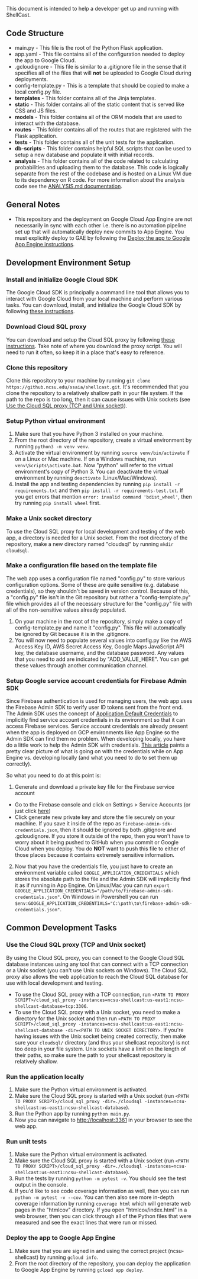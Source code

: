 This document is intended to help a developer get up and running with ShellCast.

## Code Structure
- main.py - This file is the root of the Python Flask application.
- app.yaml - This file contains all of the configuration needed to deploy the app to Google Cloud.
- .gcloudignore - This file is similar to a .gitignore file in the sense that it specifies all of the files that will __not__ be uploaded to Google Cloud during deployments.
- config-template.py - This is a template that should be copied to make a local config.py file.
- __templates__ - This folder contains all of the Jinja templates.
- __static__ - This folder contains all of the static content that is served like CSS and JS files.
- __models__ - This folder contains all of the ORM models that are used to interact with the database.
- __routes__ - This folder contains all of the routes that are registered with the Flask application.
- __tests__ - This folder contains all of the unit tests for the application.
- __db-scripts__ - This folder contains helpful SQL scripts that can be used to setup a new database and populate it with initial records.
- __analysis__ - This folder contains all of the code related to calculating probabilities and uploading them to the database.  This code is logically separate from the rest of the codebase and is hosted on a Linux VM due to its dependency on R code.  For more information about the analysis code see the [ANALYSIS.md documentation](ANALYSIS.md).

## General Notes
- This repository and the deployment on Google Cloud App Engine are not necessarily in sync with each other i.e. there is no automation pipeline set up that will automatically deploy new commits to App Engine.  You must explicitly deploy to GAE by following the [Deploy the app to Google App Engine instructions](#deploy-the-app-to-google-app-engine).


## Development Environment Setup

### Install and initialize Google Cloud SDK
The Google Cloud SDK is principally a command line tool that allows you to interact with Google Cloud from your local machine and perform various tasks. You can download, install, and initialize the Google Cloud SDK by following [these instructions](https://cloud.google.com/sdk/docs/quickstart).

### Download Cloud SQL proxy
You can download and setup the Cloud SQL proxy by following [these instructions](https://cloud.google.com/sql/docs/mysql/quickstart-proxy-test#install-proxy). Take note of where you download the proxy script. You will need to run it often, so keep it in a place that's easy to reference.

### Clone this repository
Clone this repository to your machine by running `git clone https://github.ncsu.edu/ssaia/shellcast.git`.  It's recommended that you clone the repository to a relatively shallow path in your file system.  If the path to the repo is too long, then it can cause issues with Unix sockets (see [Use the Cloud SQL proxy (TCP and Unix socket)](#use-the-cloud-sql-proxy-tcp-and-unix-socket)).

### Setup Python virtual environment
1. Make sure that you have Python 3 installed on your machine.
2. From the root directory of the repository, create a virtual environment by running `python3 -m venv venv`.
3. Activate the virtual environment by running `source venv/bin/activate` if on a Linux or Mac machine. If on a Windows machine, run `venv\Scripts\activate.bat`.  Now "python" will refer to the virtual environment's copy of Python 3. You can deactivate the virtual environment by running `deactivate` (Linux/Mac/Windows).
4. Install the app and testing dependencies by running `pip install -r requirements.txt` and then `pip install -r requirements-test.txt`.  If you get errors that mention `error: invalid command 'bdist_wheel'`, then try running `pip install wheel` first.

### Make a Unix socket directory
To use the Cloud SQL proxy for local development and testing of the web app, a directory is needed for a Unix socket. From the root directory of the repository, make a new directory named "cloudsql" by running `mkdir cloudsql`.

### Make a configuration file based on the template file
The web app uses a configuration file named "config.py" to store various configuration options. Some of these are quite sensitive (e.g. database credentials), so they shouldn't be saved in version control. Because of this, a "config.py" file isn't in the Git repository but rather a "config-template.py" file which provides all of the necessary structure for the "config.py" file with all of the non-sensitive values already populated.
1. On your machine in the root of the repository, simply make a copy of config-template.py and name it "config.py". This file will automatically be ignored by Git because it is in the .gitignore.
2. You will now need to populate several values into config.py like the AWS Access Key ID, AWS Secret Access Key, Google Maps JavaScript API key, the database username, and the database password. Any values that you need to add are indicated by "ADD_VALUE_HERE". You can get these values through another communication channel.

### Setup Google service account credentials for Firebase Admin SDK
Since Firebase authentication is used for managing users, the web app uses the Firebase Admin SDK to verify user ID tokens sent from the front end. The Admin SDK uses the concept of [Application Default Credentials](https://cloud.google.com/docs/authentication/production#providing_credentials_to_your_application) to implicitly find service account credentials in its environment so that it can access Firebase services. Service account credentials are already present when the app is deployed on GCP environments like App Engine so the Admin SDK can find them no problem. When developing locally, you have do a little work to help the Admin SDK with credentials. [This article](https://medium.com/google-cloud/firebase-separating-configuration-from-code-in-admin-sdk-d2bcd2e87de6) paints a pretty clear picture of what is going on with the credentials while on App Engine vs. developing locally (and what you need to do to set them up correctly).

So what you need to do at this point is:
1. Generate and download a private key file for the Firebase service account
  - Go to the Firebase console and click on Settings > Service Accounts (or just click [here](https://console.firebase.google.com/u/1/project/ncsu-shellcast/settings/serviceaccounts/adminsdk))
  - Click generate new private key and store the file securely on your machine.  If you save it inside of the repo as `firebase-admin-sdk-credentials.json`, then it should be ignored by both .gitignore and .gcloudignore.  If you store it outside of the repo, then you won't have to worry about it being pushed to GitHub when you commit or Google Cloud when you deploy.  You do __NOT__ want to push this file to either of those places because it contains extremely sensitive information.
2. Now that you have the credentials file, you just have to create an environment variable called `GOOGLE_APPLICATION_CREDENTIALS` which stores the absolute path to the file and the Admin SDK will implicitly find it as if running in App Engine.  On Linux/Mac you can run `export GOOGLE_APPLICATION_CREDENTIALS="/path/to/firebase-admin-sdk-credentials.json"`.  On Windows in Powershell you can run `$env:GOOGLE_APPLICATION_CREDENTIALS="C:\path\to\firebase-admin-sdk-credentials.json"`.

## Common Development Tasks

### Use the Cloud SQL proxy (TCP and Unix socket)
By using the Cloud SQL proxy, you can connect to the Google Cloud SQL database instances using any tool that can connect with a TCP connection or a Unix socket (you can't use Unix sockets on Windows).  The Cloud SQL proxy also allows the web application to reach the Cloud SQL database for use with local development and testing.
- To use the Cloud SQL proxy with a TCP connection, run `<PATH TO PROXY SCRIPT>/cloud_sql_proxy -instances=ncsu-shellcast:us-east1:ncsu-shellcast-database=tcp:3306`.
- To use the Cloud SQL proxy with a Unix socket, you need to make a directory for the Unix socket and then run `<PATH TO PROXY SCRIPT>/cloud_sql_proxy -instances=ncsu-shellcast:us-east1:ncsu-shellcast-database -dir=<PATH TO UNIX SOCKET DIRECTORY>`.  If you're having issues with the Unix socket being created correctly, then make sure your `cloudsql/` directory (and thus your shellcast repository) is not too deep in your file system.  Unix sockets have a limit on the length of their paths, so make sure the path to your shellcast repository is relatively shallow.

### Run the application locally
1. Make sure the Python virtual environment is activated.
2. Make sure the Cloud SQL proxy is started with a Unix socket (run `<PATH TO PROXY SCRIPT>/cloud_sql_proxy -dir=./cloudsql -instances=ncsu-shellcast:us-east1:ncsu-shellcast-database`).
3. Run the Python app by running `python main.py`.
4. Now you can navigate to [http://localhost:3361](http//:localhost:3361) in your browser to see the web app.

### Run unit tests
1. Make sure the Python virtual environment is activated.
2. Make sure the Cloud SQL proxy is started with a Unix socket (run `<PATH TO PROXY SCRIPT>/cloud_sql_proxy -dir=./cloudsql -instances=ncsu-shellcast:us-east1:ncsu-shellcast-database`).
3. Run the tests by running `python -m pytest -v`. You should see the test output in the console.
4. If you'd like to see code coverage information as well, then you can run `python -m pytest -v --cov`.  You can then also see more in-depth coverage information by running `coverage html` which will generate web pages in the "htmlcov" directory.  If you open "htmlcov/index.html" in a web browser, then you can click through all of the Python files that were measured and see the exact lines that were run or missed.

### Deploy the app to Google App Engine
1. Make sure that you are signed in and using the correct project (ncsu-shellcast) by running `gcloud info`.
2. From the root directory of the repository, you can deploy the application to Google App Engine by running `gcloud app deploy`.
